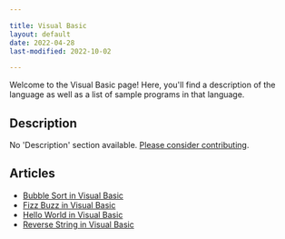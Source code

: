 ```yaml
---

title: Visual Basic
layout: default
date: 2022-04-28
last-modified: 2022-10-02

---
```


Welcome to the Visual Basic page! Here, you'll find a description of the language as well as a list of sample programs in that language.

## Description

No 'Description' section available. [Please consider contributing](https://github.com/TheRenegadeCoder/sample-programs-website).

## Articles

- [Bubble Sort in Visual Basic](https://sampleprograms.io/projects/bubble-sort/visual-basic)
- [Fizz Buzz in Visual Basic](https://sampleprograms.io/projects/fizz-buzz/visual-basic)
- [Hello World in Visual Basic](https://sampleprograms.io/projects/hello-world/visual-basic)
- [Reverse String in Visual Basic](https://sampleprograms.io/projects/reverse-string/visual-basic)